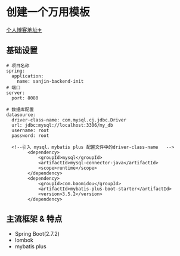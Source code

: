 # 创建一个万用模板
[个人博客地址✈](https://lisanjin9.top/)
## 基础设置
````
# 项目名称
spring:
  application:
    name: sanjin-backend-init
# 端口
server:
  port: 8080
  
# 数据库配置
datasource:
  driver-class-name: com.mysql.cj.jdbc.Driver
  url: jdbc:mysql://localhost:3306/my_db
  username: root
  password: root
  
  <!--引入 mysql，mybatis plus 配置文件中的driver-class-name   -->
        <dependency>
            <groupId>mysql</groupId>
            <artifactId>mysql-connector-java</artifactId>
            <scope>runtime</scope>
        </dependency>
        <dependency>
            <groupId>com.baomidou</groupId>
            <artifactId>mybatis-plus-boot-starter</artifactId>
            <version>3.5.2</version>
        </dependency>
````
## 主流框架 & 特点
- Spring Boot(2.7.2)
- lombok
- mybatis plus
